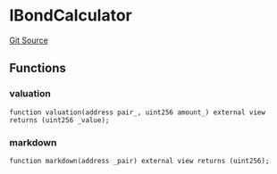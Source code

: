 # IBondCalculator
[Git Source](https://github.com/KlimaDAO/klimadao-solidity/blob/b4fb0f4685d5fe4c80ffc162389dfe0abdfe9f39/src/protocol/staking/utils/KlimaTreasury.sol)


## Functions
### valuation


```solidity
function valuation(address pair_, uint256 amount_) external view returns (uint256 _value);
```

### markdown


```solidity
function markdown(address _pair) external view returns (uint256);
```

